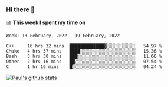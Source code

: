 ### Hi there 👋

📊 **This week I spent my time on**
<!--START_SECTION:waka-->
```text
Week: 13 February, 2022 - 19 February, 2022

C++     16 hrs 32 mins  █████████████▓░░░░░░░░░░░   54.97 % 
CMake   4 hrs 37 mins   ████░░░░░░░░░░░░░░░░░░░░░   15.36 % 
Bash    3 hrs 30 mins   ███░░░░░░░░░░░░░░░░░░░░░░   11.66 % 
Other   2 hrs 16 mins   ██░░░░░░░░░░░░░░░░░░░░░░░   07.54 % 
C       1 hr 16 mins    █░░░░░░░░░░░░░░░░░░░░░░░░   04.24 % 
```
<!--END_SECTION:waka-->


[![Paul's github stats](https://github-readme-stats.vercel.app/api?username=mickeyouyou&theme=dracula&show_icons=true)](https://github.com/anuraghazra/github-readme-stats)
